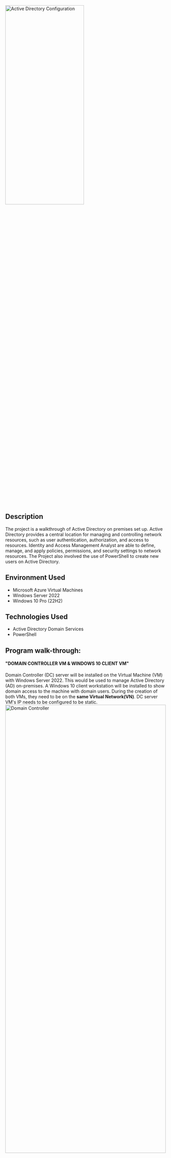 <img src="https://i.imgur.com/ZqQ5cAh.jpg" height="40%" width="70%" alt="Active Directory Configuration"/>
<h2>Description</h2>
The project is a walkthrough of Active Directory on premises set up. Active Directory provides a central location for managing and controlling network resources, such as user authentication, authorization, and access to resources. Identity and Access Management Analyst are able to define, manage, and apply policies, permissions, and security settings to network resources. The Project also involved the use of PowerShell to create new users on Active Directory.
<br />
<h2>Environment Used</h2>
<ul>
  <li>Microsoft Azure Virtual Machines</li>
  <li>Windows Server 2022</li>
  <li>Windows 10 Pro (22H2)</li>
</ul>
<h2>Technologies Used</h2>
<ul>
  <li>Active Directory Domain Services</li>
  <li>PowerShell</li>
</ul>   
<h2>Program walk-through:</h2>
<p>
<h4><b>"DOMAIN CONTROLLER VM & WINDOWS 10 CLIENT VM"</b></h4>
Domain Controller (DC) server will be installed on the Virtual Machine (VM) with Windows Server 2022. This would be used to manage Active Directory (AD) on-premises. A Windows 10 client workstation will be installed to show domain access to the machine with domain users. During the creation of both VMs, they need to be on the <b>same Virtual Network(VN)</b>. DC server VM's IP needs to be configured to be static.
<br/>
<img src="https://i.imgur.com/6bK99pD.png" height="60%" width="100%" alt="Domain Controller"/>
<img src="https://i.imgur.com/9pO4BeU.png" height="60%" width="100%" alt="Windows 10 VM"/>
<img src="https://i.imgur.com/FyOyJbO.png" height="40%" width="60%" alt="DC Virtual Network"/>
<img src="https://i.imgur.com/2ygG6dS.png" height="25%" width="50%" alt="Static IP config"/>
<br/>
<h4><b>"INSTALLATION OF DOMAIN CONTROLLER":</b></h4> A Domain Controller (DC) is a server in a Windows-based network that is responsible for managing security authentication requests, enforcing security policies, and organizing resources. DC is a central authority for network management within a Windows domain. After installation, the server needs to be promoted to a DC.
<br/>
<img src="https://i.imgur.com/kGmKQf7.png" height="40%" width="60%" alt="RDP to Windows Server"/>
<img src="https://i.imgur.com/9o3Qp44.png" height="40%" width="60%" alt="Windows Server"/>
<img src="https://i.imgur.com/qODK6GZ.png" height="40%" width="60%" alt="Domain Controller"/>
<img src="https://i.imgur.com/e608J9b.png" height="40%" width="60%" alt="Domain created"/>
<br/>
  <h4><b>"ACTIVE DIRECTORY (AD)"</b></h4>
  Active Directory (AD) is a database and set of services that connect users with network resources. Two additional <b>Organization Units (OU)</b> will be created: '_Admins' and '_employee". An Admin user will be created in this group while other domain users with any special privileges will be in _employee "OU"
<br/>
<img src="https://i.imgur.com/i5CjQIj.png" height="50%" width="80%" alt="Active Directory UI"/>
<img src="https://i.imgur.com/1sAAHDD.png" height="25%" width="50%" alt="Admin User created"/>
<br/>
  <b>"JOINING WORKSTATION TO THE DOMAIN"</b>
  Client 1 (Windows 10)'s <b>DNS server</b> needs to configured with DC network address. Then, Client 1 can be added to the domain with the <b>Admin user's credentials</b>. For the purpose of this project, Client 1 workstation will be configured to allow <b>domain users</b> login remotely. From AD UI, Client 1's computer has now been added to <b>Computers OU</b>
<br/>
<img src="https://i.imgur.com/VYtCxVM.png" height="25%" width="60%" alt="DNS server config"/>
<img src="https://i.imgur.com/H75L4la.png" height="25%" width="60%" alt="Client 1 joined to the domain"/>
<img src="https://i.imgur.com/y6hAs53.png" height="40%" width="80%" alt="Client 1 under Computer OU"/>
<br/>
  <b>"USING POWERSHELL TO CREATE DOMAIN USERS"</b>
PowerShell can be used to automate processes. Where there are several domain users to be created, a PowerShell script can be used to perform the task in seconds. The project showed five new AD user details were imported from a CSV file, and a PowerShell script was run to create the new users. User "Femi.Musa" was able to log in successfully to Client 1 as a new user from the PowerShell AD scripts.
<br/>
<img src="https://i.imgur.com/LxRwbKP.png" height="50%" width="80%" alt="PowerShell script"/>
<img src="https://i.imgur.com/WKOcrib.png" height="50%" width="80%" alt="PowerShell script"/>
<img src="https://i.imgur.com/2L6l6o9.png" height="50%" width="80%" alt="PowerShell script"/>
<img src="https://i.imgur.com/DRM9WTj.png" height="50%" width="80%" alt="Domain users created"/>
<img src="https://i.imgur.com/ADJIKtz.png" height="50%" width="80%" alt="Domain user logged in successfully"/>
<br/>
</p>
